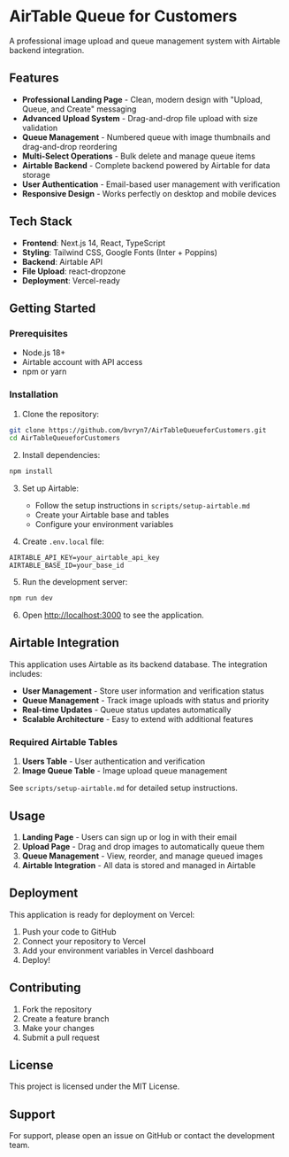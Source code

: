 # AirTable Queue for Customers

A professional image upload and queue management system with Airtable backend integration.

## Features

- **Professional Landing Page** - Clean, modern design with "Upload, Queue, and Create" messaging
- **Advanced Upload System** - Drag-and-drop file upload with size validation
- **Queue Management** - Numbered queue with image thumbnails and drag-and-drop reordering
- **Multi-Select Operations** - Bulk delete and manage queue items
- **Airtable Backend** - Complete backend powered by Airtable for data storage
- **User Authentication** - Email-based user management with verification
- **Responsive Design** - Works perfectly on desktop and mobile devices

## Tech Stack

- **Frontend**: Next.js 14, React, TypeScript
- **Styling**: Tailwind CSS, Google Fonts (Inter + Poppins)
- **Backend**: Airtable API
- **File Upload**: react-dropzone
- **Deployment**: Vercel-ready

## Getting Started

### Prerequisites

- Node.js 18+ 
- Airtable account with API access
- npm or yarn

### Installation

1. Clone the repository:
```bash
git clone https://github.com/bvryn7/AirTableQueueforCustomers.git
cd AirTableQueueforCustomers
```

2. Install dependencies:
```bash
npm install
```

3. Set up Airtable:
   - Follow the setup instructions in `scripts/setup-airtable.md`
   - Create your Airtable base and tables
   - Configure your environment variables

4. Create `.env.local` file:
```env
AIRTABLE_API_KEY=your_airtable_api_key
AIRTABLE_BASE_ID=your_base_id
```

5. Run the development server:
```bash
npm run dev
```

6. Open [http://localhost:3000](http://localhost:3000) to see the application.

## Airtable Integration

This application uses Airtable as its backend database. The integration includes:

- **User Management** - Store user information and verification status
- **Queue Management** - Track image uploads with status and priority
- **Real-time Updates** - Queue status updates automatically
- **Scalable Architecture** - Easy to extend with additional features

### Required Airtable Tables

1. **Users Table** - User authentication and verification
2. **Image Queue Table** - Image upload queue management

See `scripts/setup-airtable.md` for detailed setup instructions.

## Usage

1. **Landing Page** - Users can sign up or log in with their email
2. **Upload Page** - Drag and drop images to automatically queue them
3. **Queue Management** - View, reorder, and manage queued images
4. **Airtable Integration** - All data is stored and managed in Airtable

## Deployment

This application is ready for deployment on Vercel:

1. Push your code to GitHub
2. Connect your repository to Vercel
3. Add your environment variables in Vercel dashboard
4. Deploy!

## Contributing

1. Fork the repository
2. Create a feature branch
3. Make your changes
4. Submit a pull request

## License

This project is licensed under the MIT License.

## Support

For support, please open an issue on GitHub or contact the development team.
